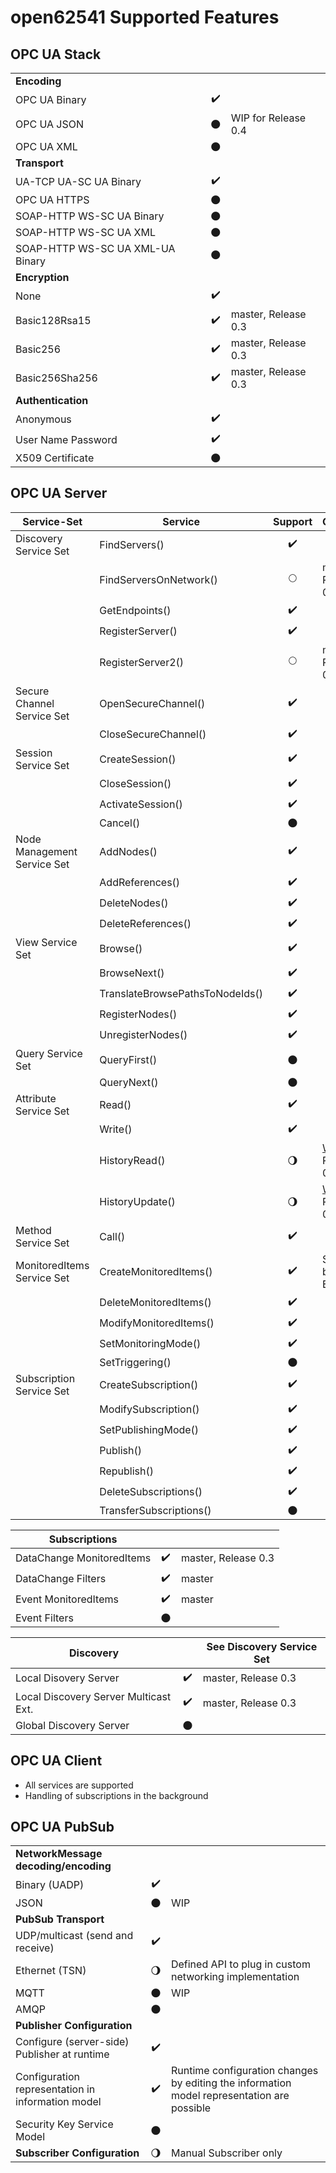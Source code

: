 open62541 Supported Features
============================

OPC UA Stack
------------

|                                         |                    |                      |
| --------------------------------------- |:------------------:| -------------------- |
| **Encoding**                            |                    |                      |
| OPC UA Binary                           | :heavy_check_mark: |                      |
| OPC UA JSON                             |     :new_moon:     | WIP for Release 0.4  |
| OPC UA XML                              |     :new_moon:     |                      |
| **Transport**                           |                    |                      |
| UA-TCP UA-SC UA Binary                  | :heavy_check_mark: |                      |
| OPC UA HTTPS                            |     :new_moon:     |                      |
| SOAP-HTTP WS-SC UA Binary               |     :new_moon:     |                      |
| SOAP-HTTP WS-SC UA XML                  |     :new_moon:     |                      |
| SOAP-HTTP WS-SC UA XML-UA Binary        |     :new_moon:     |                      |
| **Encryption**                          |                    |                      |
| None                                    | :heavy_check_mark: |                      |
| Basic128Rsa15                           | :heavy_check_mark: | master, Release 0.3  |
| Basic256                                | :heavy_check_mark: | master, Release 0.3  |
| Basic256Sha256                          | :heavy_check_mark: | master, Release 0.3  |
| **Authentication**                      |                    |                      |
| Anonymous                               | :heavy_check_mark: |                      |
| User Name Password                      | :heavy_check_mark: |                      |
| X509 Certificate                        |     :new_moon:     |                      |

OPC UA Server
-------------

| **Service-Set**             | **Service**                     | **Support**          | **Comment**          |
| --------------------------- | ------------------------------- |:--------------------:| -------------------- |
| Discovery Service Set       | FindServers()                   |  :heavy_check_mark:  |                      |
|                             | FindServersOnNetwork()          |     :full_moon:      | master, Release 0.3  |
|                             | GetEndpoints()                  |  :heavy_check_mark:  |                      |
|                             | RegisterServer()                |  :heavy_check_mark:  |                      |
|                             | RegisterServer2()               |     :full_moon:      | master, Release 0.3  |
| Secure Channel Service Set  | OpenSecureChannel()             |  :heavy_check_mark:  |                      |
|                             | CloseSecureChannel()            |  :heavy_check_mark:  |                      |
| Session Service Set         | CreateSession()                 |  :heavy_check_mark:  |                      |
|                             | CloseSession()                  |  :heavy_check_mark:  |                      |
|                             | ActivateSession()               |  :heavy_check_mark:  |                      |
|                             | Cancel()                        |      :new_moon:      |                      |
| Node Management Service Set | AddNodes()                      |  :heavy_check_mark:  |                      |
|                             | AddReferences()                 |  :heavy_check_mark:  |                      |
|                             | DeleteNodes()                   |  :heavy_check_mark:  |                      |
|                             | DeleteReferences()              |  :heavy_check_mark:  |                      |
| View Service Set            | Browse()                        |  :heavy_check_mark:  |                      |
|                             | BrowseNext()                    |  :heavy_check_mark:  |                      |
|                             | TranslateBrowsePathsToNodeIds() |  :heavy_check_mark:  |                      |
|                             | RegisterNodes()                 |  :heavy_check_mark:  |                      |
|                             | UnregisterNodes()               |  :heavy_check_mark:  |                      |
| Query Service Set           | QueryFirst()                    |      :new_moon:      |                      |
|                             | QueryNext()                     |      :new_moon:      |                      |
| Attribute Service Set       | Read()                          |  :heavy_check_mark:  |                      |
|                             | Write()                         |  :heavy_check_mark:  |                      |
|                             | HistoryRead()                   | :waning_gibbous_moon: | [WIP](https://github.com/open62541/open62541/pull/1740), Release 0.4 |
|                             | HistoryUpdate()                 | :waning_gibbous_moon: | [WIP](https://github.com/open62541/open62541/pull/1740), Release 0.4 |
| Method Service Set          | Call()                          |  :heavy_check_mark:  |                      |
| MonitoredItems Service Set  | CreateMonitoredItems()          |  :heavy_check_mark:  | See below for Events |
|                             | DeleteMonitoredItems()          |  :heavy_check_mark:  |                      |
|                             | ModifyMonitoredItems()          |  :heavy_check_mark:  |                      |
|                             | SetMonitoringMode()             |  :heavy_check_mark:  |                      |
|                             | SetTriggering()                 |      :new_moon:      |                      |
| Subscription Service Set    | CreateSubscription()            |  :heavy_check_mark:  |                      |
|                             | ModifySubscription()            |  :heavy_check_mark:  |                      |
|                             | SetPublishingMode()             |  :heavy_check_mark:  |                      |
|                             | Publish()                       |  :heavy_check_mark:  |                      |
|                             | Republish()                     |  :heavy_check_mark:  |                      |
|                             | DeleteSubscriptions()           |  :heavy_check_mark:  |                      |
|                             | TransferSubscriptions()         |      :new_moon:      |                      |

| **Subscriptions**                       |                    |                      |
| --------------------------------------- |:------------------:| -------------------- |
| DataChange MonitoredItems               | :heavy_check_mark: | master, Release 0.3  |
| DataChange Filters                      | :heavy_check_mark: | master               |
| Event MonitoredItems                    | :heavy_check_mark: | master               |
| Event Filters                           |     :new_moon:     |                      |

| **Discovery**                           |                    | See Discovery Service Set |
| --------------------------------------- |:------------------:| -------------------- |
| Local Disovery Server                   | :heavy_check_mark: | master, Release 0.3  |
| Local Discovery Server Multicast Ext.   | :heavy_check_mark: | master, Release 0.3  |
| Global Discovery Server                 |     :new_moon:     |                      |

OPC UA Client
-------------

- All services are supported
- Handling of subscriptions in the background

OPC UA PubSub
-------------

|                                                   |                       |                        |
| ------------------------------------------------- |:---------------------:| ---------------------- |
| **NetworkMessage decoding/encoding**              |                       |                        |
| Binary (UADP)                                     |   :heavy_check_mark:  |                        |
| JSON                                              |       :new_moon:      | WIP                    |
| **PubSub Transport**                              |                       |                        |
| UDP/multicast (send and receive)                  |   :heavy_check_mark:  |                        |
| Ethernet (TSN)                                    | :waning_gibbous_moon: | Defined API to plug in custom networking implementation |
| MQTT                                              |      :new_moon:       | WIP                    |
| AMQP                                              |      :new_moon:       |                        |
| **Publisher Configuration**                       |                       |                        |
| Configure (server-side) Publisher at runtime      |  :heavy_check_mark:   |                        |
| Configuration representation in information model |  :heavy_check_mark:   | Runtime configuration changes by editing the information model representation are possible |
| Security Key Service Model                        |      :new_moon:       |                        |
| **Subscriber Configuration**                      | :waning_gibbous_moon: | Manual Subscriber only |

